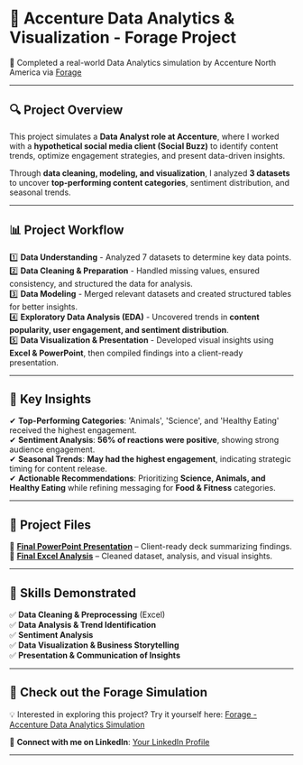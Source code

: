 # 📌 Accenture Data Analytics & Visualization - Forage Project  
🚀 Completed a real-world Data Analytics simulation by Accenture North America via [Forage](https://www.theforage.com/simulations/accenture-nam/data-analytics-mmlb)  

---

## 🔍 Project Overview  
This project simulates a **Data Analyst role at Accenture**, where I worked with a **hypothetical social media client (Social Buzz)** to identify content trends, optimize engagement strategies, and present data-driven insights.  

Through **data cleaning, modeling, and visualization**, I analyzed **3 datasets** to uncover **top-performing content categories**, sentiment distribution, and seasonal trends.  

---

## 📊 Project Workflow  
1️⃣ **Data Understanding** - Analyzed 7 datasets to determine key data points.  
2️⃣ **Data Cleaning & Preparation** - Handled missing values, ensured consistency, and structured the data for analysis.  
3️⃣ **Data Modeling** - Merged relevant datasets and created structured tables for better insights.  
4️⃣ **Exploratory Data Analysis (EDA)** - Uncovered trends in **content popularity, user engagement, and sentiment distribution**.  
5️⃣ **Data Visualization & Presentation** - Developed visual insights using **Excel & PowerPoint**, then compiled findings into a client-ready presentation.  

---

## 📌 Key Insights  
✔ **Top-Performing Categories**: 'Animals', 'Science', and 'Healthy Eating' received the highest engagement.  
✔ **Sentiment Analysis**: **56% of reactions were positive**, showing strong audience engagement.  
✔ **Seasonal Trends**: **May had the highest engagement**, indicating strategic timing for content release.  
✔ **Actionable Recommendations**: Prioritizing **Science, Animals, and Healthy Eating** while refining messaging for **Food & Fitness** categories.  

---

## 📂 Project Files  
📌 **[Final PowerPoint Presentation](LINK_HERE)** – Client-ready deck summarizing findings.  
📌 **[Final Excel Analysis](LINK_HERE)** – Cleaned dataset, analysis, and visual insights.  

---

## 🎯 Skills Demonstrated  
✅ **Data Cleaning & Preprocessing** (Excel)  
✅ **Data Analysis & Trend Identification**  
✅ **Sentiment Analysis**  
✅ **Data Visualization & Business Storytelling**  
✅ **Presentation & Communication of Insights**  

---

## 📢 Check out the Forage Simulation  
💡 Interested in exploring this project? Try it yourself here: [Forage - Accenture Data Analytics Simulation](https://www.theforage.com/simulations/accenture-nam/data-analytics-mmlb)  

🔗 **Connect with me on LinkedIn**: [Your LinkedIn Profile](LINK_HERE)  

---
